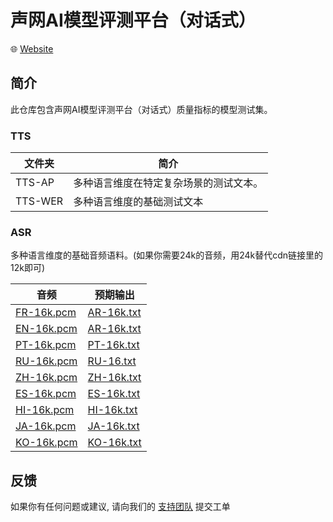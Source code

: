 # 声网AI模型评测平台（对话式）

🌐 [Website](https://www.shengwang.cn/duihua/benchmark)

## 简介

此仓库包含声网AI模型评测平台（对话式）质量指标的模型测试集。

### TTS

| 文件夹  | 简介                                   |
| ------- | -------------------------------------- |
| TTS-AP  | 多种语言维度在特定复杂场景的测试文本。 |
| TTS-WER | 多种语言维度的基础测试文本             |

### ASR

多种语言维度的基础音频语料。(如果你需要24k的音频，用24k替代cdn链接里的12k即可)

| 音频                                                                                                         | 预期输出                                                                                                     |
| ------------------------------------------------------------------------------------------------------------ | ------------------------------------------------------------------------------------------------------------ |
| [FR-16k.pcm](https://demo-app-download.agora.io/convoai-benchmark/asr-wer-test-sample/general_2h_16k_fr.pcm) | [AR-16k.txt](https://demo-app-download.agora.io/convoai-benchmark/asr-wer-test-sample/general_2h_16k_ar.txt) |
| [EN-16k.pcm](https://demo-app-download.agora.io/convoai-benchmark/asr-wer-test-sample/general_2h_16k_en.pcm) | [AR-16k.txt](https://demo-app-download.agora.io/convoai-benchmark/asr-wer-test-sample/general_2h_16k_en.txt) |
| [PT-16k.pcm](https://demo-app-download.agora.io/convoai-benchmark/asr-wer-test-sample/general_2h_16k_pt.pcm) | [PT-16k.txt](https://demo-app-download.agora.io/convoai-benchmark/asr-wer-test-sample/general_2h_16k_pt.txt) |
| [RU-16k.pcm](https://demo-app-download.agora.io/convoai-benchmark/asr-wer-test-sample/general_2h_16k_ru.pcm) | [RU-16.txt](https://demo-app-download.agora.io/convoai-benchmark/asr-wer-test-sample/general_2h_16k_ru.txt)  |
| [ZH-16k.pcm](https://demo-app-download.agora.io/convoai-benchmark/asr-wer-test-sample/general_2h_16k_zh.pcm) | [ZH-16k.txt](https://demo-app-download.agora.io/convoai-benchmark/asr-wer-test-sample/general_2h_16k_zh.txt) |
| [ES-16k.pcm](https://demo-app-download.agora.io/convoai-benchmark/asr-wer-test-sample/general_2h_16k_en.pcm) | [ES-16k.txt](https://demo-app-download.agora.io/convoai-benchmark/asr-wer-test-sample/general_2h_16k_es.txt) |
| [HI-16k.pcm](https://demo-app-download.agora.io/convoai-benchmark/asr-wer-test-sample/general_2h_16k_hi.pcm) | [HI-16k.txt](https://demo-app-download.agora.io/convoai-benchmark/asr-wer-test-sample/general_2h_16k_hi.txt) |
| [JA-16k.pcm](https://demo-app-download.agora.io/convoai-benchmark/asr-wer-test-sample/general_2h_16k_ja.pcm) | [JA-16k.txt](https://demo-app-download.agora.io/convoai-benchmark/asr-wer-test-sample/general_2h_16k_ar.txt) |
| [KO-16k.pcm](https://demo-app-download.agora.io/convoai-benchmark/asr-wer-test-sample/general_2h_16k_ko.pcm) | [KO-16k.txt](https://demo-app-download.agora.io/convoai-benchmark/asr-wer-test-sample/general_2h_16k_ko.txt) |

## 反馈

如果你有任何问题或建议, 请向我们的 [支持团队](https://ticket.shengwang.cn/) 提交工单
